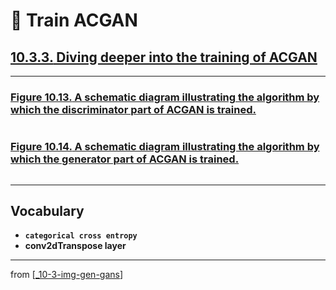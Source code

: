 # 🦋 Train ACGAN

## [**10.3.3.** Diving deeper into the training of ACGAN](https://livebook.manning.com/book/deep-learning-with-javascript/chapter-10/156)

---

### [**Figure 10.13.** A schematic diagram illustrating the algorithm by which the discriminator part of ACGAN is trained.](https://livebook.manning.com/book/deep-learning-with-javascript/chapter-10/ch10fig13)

<img src="">

### [**Figure 10.14.** A schematic diagram illustrating the algorithm by which the generator part of ACGAN is trained.](https://livebook.manning.com/book/deep-learning-with-javascript/chapter-10/ch10fig14)

<img src="">

---

## **Vocabulary**

- **`categorical cross entropy`**
- **conv2dTranspose layer**

<link rel="stylesheet" type="text/css" media="all" href="../../../assets/css/custom.css" />

---

from [[_10-3-img-gen-gans]]

[//begin]: # "Autogenerated link references for markdown compatibility"
[_10-3-img-gen-gans]: _10-3-img-gen-gans.md "🦋 Img Gen GANs"
[//end]: # "Autogenerated link references"
